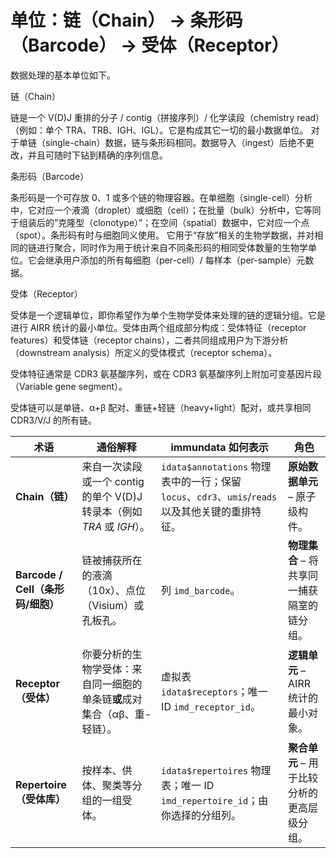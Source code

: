 # 单位：链（Chain） → 条形码（Barcode） → 受体（Receptor）

数据处理的基本单位如下。

链（Chain）

链是一个 V(D)J 重排的分子 / contig（拼接序列）/ 化学读段（chemistry read）（例如：单个 TRA、TRB、IGH、IGL）。它是构成其它一切的最小数据单位。
对于单链（single-chain）数据，链与条形码相同。数据导入（ingest）后绝不更改，并且可随时下钻到精确的序列信息。

条形码（Barcode）

条形码是一个可存放 0、1 或多个链的物理容器。在单细胞（single-cell）分析中，它对应一个液滴（droplet）或细胞（cell）；在批量（bulk）分析中，它等同于组装后的“克隆型（clonotype）”；在空间（spatial）数据中，它对应一个点（spot）。条形码有时与细胞同义使用。
它用于“存放”相关的生物学数据，并对相同的链进行聚合，同时作为用于统计来自不同条形码的相同受体数量的生物学单位。它会继承用户添加的所有每细胞（per-cell）/ 每样本（per-sample）元数据。

受体（Receptor）

受体是一个逻辑单位，即你希望作为单个生物学受体来处理的链的逻辑分组。它是进行 AIRR 统计的最小单位。受体由两个组成部分构成：受体特征（receptor features）和受体链（receptor chains），二者共同组成用户为下游分析（downstream analysis）所定义的受体模式（receptor schema）。

受体特征通常是 CDR3 氨基酸序列，或在 CDR3 氨基酸序列上附加可变基因片段（Variable gene segment）。

受体链可以是单链、α+β 配对、重链+轻链（heavy+light）配对，或共享相同 CDR3/V/J 的所有链。

| 术语                         | 通俗解释                                              | **immundata** 如何表示                                                        | **角色**                    |
| -------------------------- | ------------------------------------------------- | ------------------------------------------------------------------------- | ------------------------- |
| **Chain（链）**               | 来自一次读段或一个 contig 的单个 V(D)J 转录本（例如 *TRA* 或 *IGH*）。 | `idata$annotations` 物理表中的一行；保留 `locus`、`cdr3`、`umis`/`reads` 以及其他关键的重排特征。 | **原始数据单元** – 原子级构件。       |
| **Barcode / Cell（条形码/细胞）** | 链被捕获所在的液滴（10x）、点位（Visium）或孔板孔。                    | 列 `imd_barcode`。                                                          | **物理集合** – 将共享同一捕获隔室的链分组。 |
| **Receptor（受体）**           | 你要分析的生物学受体：来自同一细胞的单条链**或**成对集合（αβ、重-轻链）。          | 虚拟表 `idata$receptors`；唯一 ID `imd_receptor_id`。                            | **逻辑单元** – AIRR 统计的最小对象。  |
| **Repertoire（受体库）**        | 按样本、供体、聚类等分组的一组受体。                                | `idata$repertoires` 物理表；唯一 ID `imd_repertoire_id`；由你选择的分组列。               | **聚合单元** – 用于比较分析的更高层级分组。 |
